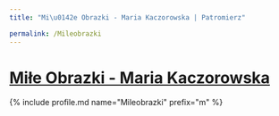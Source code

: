 ```yaml
---
title: "Mi\u0142e Obrazki - Maria Kaczorowska | Patromierz"

permalink: /Mileobrazki
---
```


# [Miłe Obrazki - Maria Kaczorowska](https://patronite.pl/Mileobrazki)

{% include profile.md name="Mileobrazki" prefix="m" %}

